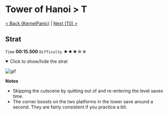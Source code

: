 # Tower of Hanoi > T

[< Back (KernelPanic)](https://github.com/Doublevil/scbspeedrun/blob/main/levels/sl/KernelPanic.md) | [Next (T0) >](https://github.com/Doublevil/scbspeedrun/blob/main/levels/T/T0.md)

## Strat

`Time` **00:15.500** `Difficulty` ★★★☆☆
<details open>
  <summary>Click to show/hide the strat</summary>

  ![gif](https://github.com/Doublevil/scbspeedrun/blob/main/media/levels/T/T_Strat.webp)

  **Notes**
  - Skipping the cutscene by quitting out of and re-entering the level saves time.
  - The corner boosts on the two platforms in the tower save around a second. They are fairly consistent if you practice a bit.
</details>
